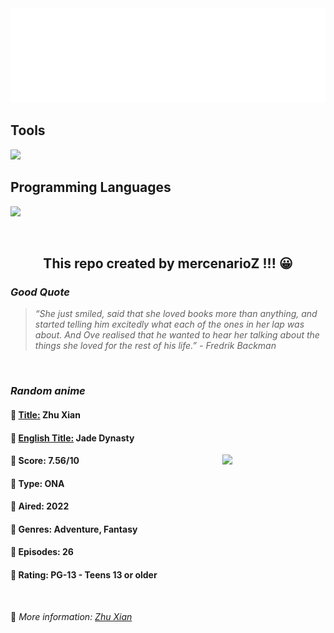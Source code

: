 
<img src="svg/nai.svg" />

<p>
  <h2>Tools</h2>
  <a href="https://skillicons.dev">
    <img src="https://skillicons.dev/icons?i=git,bash,vim,ubuntu,tensorflow,pytorch,docker,raspberrypi" />
  </a>

  <br />

  <h2>Programming Languages</h2>

  <a href="https://skillicons.dev">
    <img src="https://skillicons.dev/icons?i=python,c,cpp" />
  </a>
</p>

<br />

<h2 align="center">This repo created by mercenarioZ !!! 😀</h2>
<h3><i>Good Quote</i></h3>

<blockquote>
<i>
“She just smiled, said that she loved books more than anything, and started telling him excitedly what each of the ones in her lap was about. And Ove realised that he wanted to hear her talking about the things she loved for the rest of his life.” - Fredrik Backman
</i>
</blockquote>

<br />

<h3><i>Random anime</i></h3>

<h4>
  <strong>🥭 <u>Title:</u></strong> Zhu Xian
</h4>

<h4>🌿 <u>English Title:</u> Jade Dynasty</h4>

<img align="right" width="165" src=https://cdn.myanimelist.net/images/anime/1830/117534.jpg />

<h4>🌱 Score: 7.56/10</h4>

<h4>🌲 Type: ONA</h4>

<h4>🌴 Aired: 2022</h4>

<h4>🌵 Genres: Adventure, Fantasy</h4>

<h4>🥑 Episodes: 26</h4>

<h4>🍏 Rating: PG-13 - Teens 13 or older</h4>

<br />

🍂 *More information: [Zhu Xian](https://myanimelist.net/anime/49759/Zhu_Xian)*
    